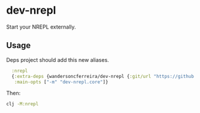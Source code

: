 # dev-nrepl

Start your NREPL externally.

## Usage

Deps project should add this new aliases.

``` clojure
  :nrepl
  {:extra-deps {wandersoncferreira/dev-nrepl {:git/url "https://github.com/wandersoncferreira/dev-nrepl" :sha "647cb8a6e07e2ae5c3857ced8bffaed73f43fd10"}}
   :main-opts ["-m" "dev-nrepl.core"]}
```


Then:

``` sh
clj -M:nrepl
```
